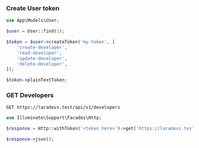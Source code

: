 ### Create User token

```php
use App\Models\User;

$user = User::find(1);

$token = $user->createToken('my-token', [
    'create-developer',
    'read-developer',
    'update-developer',
    'delete-developer',
]);

$token->plainTextToken;
```


### GET Developers
`GET https://laradevs.test/api/v1/developers`

```php
use Illuminate\Support\Facades\Http;

$response = Http::withToken('<token here>')->get('https://laradevs.test/api/v1/developers');

$response->json();
```
